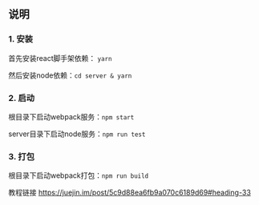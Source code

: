 ## 说明

### 1. 安装

首先安装react脚手架依赖： ```yarn```

然后安装node依赖：```cd server & yarn```

### 2. 启动

根目录下启动webpack服务：```npm start```

server目录下启动node服务：```npm run test```

### 3. 打包
根目录下启动webpack打包：```npm run build```

教程链接
https://juejin.im/post/5c9d88ea6fb9a070c6189d69#heading-33
